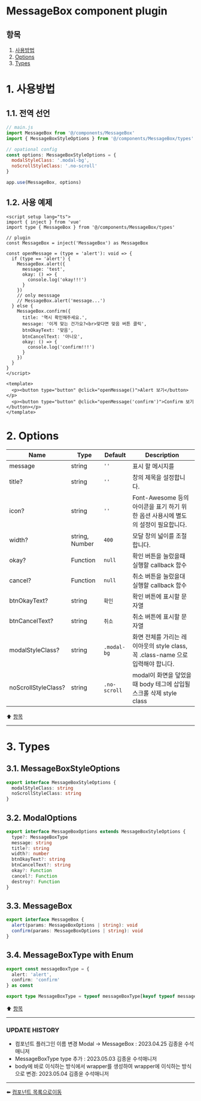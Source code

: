 # MessageBox component plugin

## 항목

1. [사용방법](#1-사용방법)
2. [Options](#2-options)
3. [Types](#3-types)

# 1. 사용방법

## 1.1. 전역 선언
```javascript
// main.js
import MessageBox from '@/components/MessageBox'
import { MessageBoxStyleOptions } from '@/components/MessageBox/types'

// opational config
const options: MessageBoxStyleOptions = {
  modalStyleClass: '.modal-bg',
  noScrollStyleClass: '.no-scroll'
}

app.use(MessageBox, options)
```

## 1.2. 사용 예제
```vue
<script setup lang="ts">
import { inject } from 'vue'
import type { MessageBox } from '@/components/MessageBox/types'

// plugin
const MessageBox = inject('MessageBox') as MessageBox

const openMessage = (type = 'alert'): void => {
  if (type == 'alert') {
    MessageBox.alert({
      message: 'test',
      okay: () => {
        console.log('okay!!!')
      }
    })
    // only messsage
    // MessageBox.alert('message...')
  } else {
    MessageBox.confirm({
      title: '역시 확인해주세요.',
      message: '이게 맞는 건가요?<br>맞다면 맞음 버튼 클릭',
      btnOkayText: '맞음',
      btnCancelText: '아니오',
      okay: () => {
        console.log('confirm!!!')
      }
    })
  }
}
</script>

<template>
  <p><button type="button" @click="openMessage()">Alert 보기</button></p>
  <p><button type="button" @click="openMessage('confirm')">Confirm 보기</button></p>
</template>
```

# 2. Options
| Name | Type | Default | Description |
|------|------|---------|-------------|
| message | string | <code>''</code> | 표시 할 메시지를 |
| title? | string | <code>''</code> | 창의 제목을 설정합니다. |
| icon? | string | <code>''</code> | Font-Awesome 등의 아이콘을 표기 하기 위한 옵션 사용시에 별도의 설정이 필요합니다. |
| width? | string, Number | <code>400</code> | 모달 창의 넓이를 조절 합니다. |
| okay? | Function | <code>null</code> | 확인 버튼을 눌렀을때 실행할 callback 함수 |
| cancel? | Function | <code>null</code> | 취소 버튼을 눌렀을대 실행할 callback 함수 |
| btnOkayText? | string | <code>확인</code> | 확인 버튼에 표시할 문자열 |
| btnCancelText? | string | <code>취소</code> | 취소 버튼에 표시할 문자열 |
| modalStyleClass? | string | <code>.modal-bg</code> | 화면 전체를 가리는 레이아웃의 style class, <br> 꼭 .class-name 으로 입력해야 합니다.|
| noScrollStyleClass? | string | <code>.no-scroll</code> | modal이 화면을 덮었을때 body 테그에 삽입될 스크롤 삭제 style class |

:arrow_up: [항목](#항목)

---

# 3. Types

## 3.1. MessageBoxStyleOptions
```typescript
export interface MessageBoxStyleOptions {
  modalStyleClass: string
  noScrollStyleClass: string
}
```

## 3.2. ModalOptions
```typescript
export interface MessageBoxOptions extends MessageBoxStyleOptions {
  type?: MessageBoxType
  message: string
  title?: string
  width?: number
  btnOkayText?: string
  btnCancelText?: string
  okay?: Function
  cancel?: Function
  destroy?: Function
}
```

## 3.3. MessageBox
```typescript
export interface MessageBox {
  alert(params: MessageBoxOptions | string): void
  confirm(params: MessageBoxOptions | string): void
}
```

## 3.4. MessageBoxType with Enum
```typescript
export const messageBoxType = {
  alert: 'alert',
  confirm: 'confirm'
} as const

export type MessageBoxType = typeof messageBoxType[keyof typeof messageBoxType]
```

:arrow_up: [항목](#항목)

---

### UPDATE HISTORY

* 컴포넌트 플러그인 이름 변경 Modal -> MessageBox : 2023.04.25 김종윤 수석매니저
* MessageBoxType type 추가 : 2023.05.03 김종윤 수석매니저
* body에 바로 이식하는 방식에서 wrapper를 생성하여 wrapper에 이식하는 방식으로 변경: 2023.05.04 김종윤 수석매니저


---

:arrow_left: [컴포넌트 목록으로이동](https://github.com/dream-insight/ts-vue3/components)